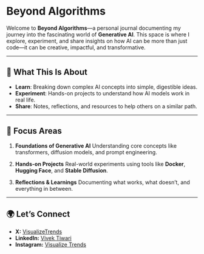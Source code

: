 # **Beyond Algorithms**

Welcome to **Beyond Algorithms**—a personal journal documenting my journey into the fascinating world of **Generative AI**. This space is where I explore, experiment, and share insights on how AI can be more than just code—it can be creative, impactful, and transformative.

---

## 🚀 **What This Is About**

- **Learn**: Breaking down complex AI concepts into simple, digestible ideas.
- **Experiment**: Hands-on projects to understand how AI models work in real life.
- **Share**: Notes, reflections, and resources to help others on a similar path.

---

## 🧠 **Focus Areas**

1. **Foundations of Generative AI**
   Understanding core concepts like transformers, diffusion models, and prompt engineering.

2. **Hands-on Projects**
   Real-world experiments using tools like **Docker**, **Hugging Face**, and **Stable Diffusion**.

3. **Reflections & Learnings**
   Documenting what works, what doesn’t, and everything in between.

---

## 🌍 **Let’s Connect**

- **X:** [VisualizeTrends](https://x.com/VisualizeTrends)
- **LinkedIn:** [Vivek Tiwari](https://www.linkedin.com/in/vivektiwari13/)
- **Instagram:** [Visualize Trends](https://www.instagram.com/visualizetrends/)
